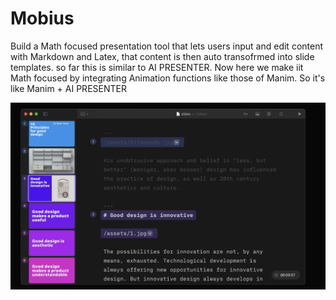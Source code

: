 # Mobius
Build a Math focused presentation tool that lets users input and edit content with Markdown
and Latex, that content is then auto transofrmed into slide templates.
so far this is similar to AI PRESENTER. Now here we make iit Math focused by integrating
Animation functions like those of Manim. So it's like Manim + AI PRESENTER

![alt text](assets/image.png)